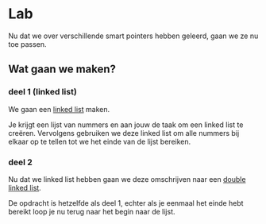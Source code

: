 # Lab
Nu dat we over verschillende smart pointers hebben geleerd, gaan we ze nu toe passen.

## Wat gaan we maken?
### deel 1 (linked list)
We gaan een [linked list](https://www.geeksforgeeks.org/what-is-linked-list/) maken.

Je krijgt een lijst van nummers en aan jouw de taak om een linked list te creëren.
Vervolgens gebruiken we deze linked list om alle nummers bij elkaar op te tellen tot we het einde van de lijst bereiken.

### deel 2
Nu dat we linked list hebben gaan we deze omschrijven naar een [double linked list](https://www.geeksforgeeks.org/data-structures/linked-list/doubly-linked-list/).

De opdracht is hetzelfde als deel 1, echter als je eenmaal het einde hebt bereikt loop je nu terug naar het begin naar de lijst.